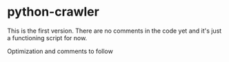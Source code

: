 # python-crawler

This is the first version.
There are no comments in the code yet and it's just a functioning script for now.

Optimization and comments to follow
